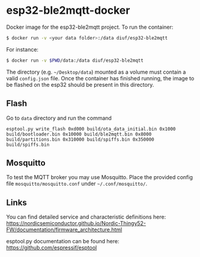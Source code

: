 # esp32-ble2mqtt-docker

Docker image for the esp32-ble2mqtt project.
To run the container: 
```sh
$ docker run -v <your data folder>:/data diuf/esp32-ble2mqtt
```

For instance: 
```sh
$ docker run -v $PWD/data:/data diuf/esp32-ble2mqtt
```
The directory (e.g. `~/Desktop/data`) mounted as a volume must contain a valid 
`config.json` file. Once the container has finished running, the image to be 
flashed on the esp32 should be present in this directory.

## Flash
Go to `data` directory and run the command

```
esptool.py write_flash 0xd000 build/ota_data_initial.bin 0x1000 build/bootloader.bin 0x10000 build/ble2mqtt.bin 0x8000 build/partitions.bin 0x310000 build/spiffs.bin 0x350000 build/spiffs.bin
```

## Mosquitto
To test the MQTT broker you may use Mosquitto. Place the provided config file `mosquitto/mosquitto.conf` under `~/.conf/mosquitto/`.


## Links
You can find detailed service and characteristic definitions here: 
https://nordicsemiconductor.github.io/Nordic-Thingy52-FW/documentation/firmware_architecture.html

esptool.py documentation can be found here:
https://github.com/espressif/esptool